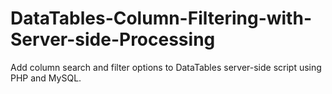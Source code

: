 # DataTables-Column-Filtering-with-Server-side-Processing
Add column search and filter options to DataTables server-side script using PHP and MySQL.
